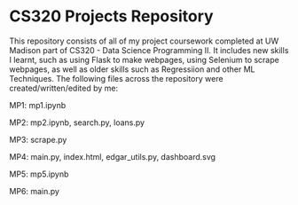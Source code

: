 # CS320 Projects Repository

This repository consists of all of my project coursework completed at UW Madison part of CS320 - Data Science Programming II. It includes new skills I learnt, such as using Flask to make webpages, using Selenium to scrape webpages, as well as older skills such as Regressiion and other ML Techniques. The following files across the repository were created/written/edited by me: 

MP1: mp1.ipynb

MP2: mp2.ipynb, search.py, loans.py

MP3: scrape.py

MP4: main.py, index.html, edgar_utils.py, dashboard.svg

MP5: mp5.ipynb

MP6: main.py

